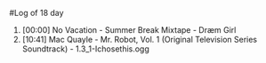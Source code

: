 #Log of 18 day

1. [00:00] No Vacation - Summer Break Mixtape - Dræm Girl
1. [10:41] Mac Quayle - Mr. Robot, Vol. 1 (Original Television Series Soundtrack) - 1.3_1-Ichosethis.ogg
